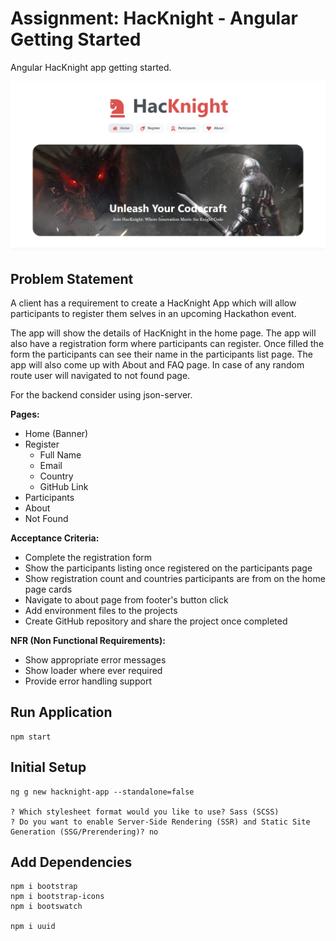 # Assignment: HacKnight - Angular Getting Started

Angular HacKnight app getting started.

![](https://raw.githubusercontent.com/ZakiMohammed/react-hacknight-half-app/master/banner.png)

## Problem Statement

A client has a requirement to create a HacKnight App which will allow participants to register them selves in an upcoming Hackathon event. 

The app will show the details of HacKnight in the home page. The app will also have a registration form where participants can register. Once filled the form the participants can see their name in the participants list page. The app will also come up with About and FAQ page. In case of any random route user will navigated to not found page. 

For the backend consider using json-server.

**Pages:**

- Home (Banner)
- Register
	- Full Name
	- Email
	- Country
	- GitHub Link
- Participants
- About
- Not Found

**Acceptance Criteria:**

- Complete the registration form
- Show the participants listing once registered on the participants page
- Show registration count and countries participants are from on the home page cards
- Navigate to about page from footer's button click
- Add environment files to the projects
- Create GitHub repository and share the project once completed

**NFR (Non Functional Requirements):**

- Show appropriate error messages
- Show loader where ever required
- Provide error handling support

## Run Application
```
npm start
```

## Initial Setup

```
ng g new hacknight-app --standalone=false

? Which stylesheet format would you like to use? Sass (SCSS)
? Do you want to enable Server-Side Rendering (SSR) and Static Site Generation (SSG/Prerendering)? no
```

## Add Dependencies

```
npm i bootstrap
npm i bootstrap-icons
npm i bootswatch

npm i uuid
```